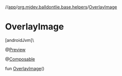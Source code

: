 //[app](../../index.md)/[org.mjdev.balldontlie.base.helpers](index.md)/[OverlayImage](-overlay-image.md)

# OverlayImage

[androidJvm]\

@[Preview](https://developer.android.com/reference/kotlin/androidx/compose/ui/tooling/preview/Preview.html)

@[Composable](https://developer.android.com/reference/kotlin/androidx/compose/runtime/Composable.html)

fun [OverlayImage](-overlay-image.md)()
